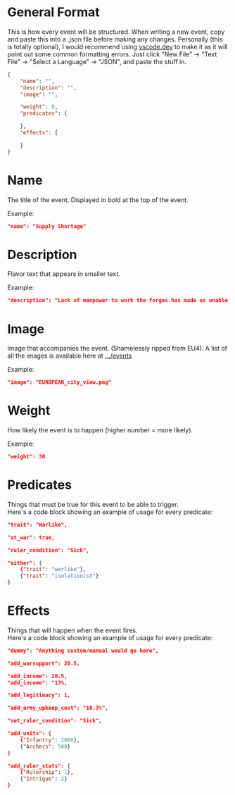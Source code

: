 <h1>General Format</h1>

<p>This is how every event will be structured. When writing a new event, copy and paste this into a .json file before making any changes. Personally (this is totally optional), I would recommend using <a href="https://vscode.dev">vscode.dev</a> to make it as it will point out some common formatting errors. Just click "New File" -> "Text File" -> "Select a Language" -> "JSON", and paste the stuff in. </p>

```json
{
    "name": "",
    "description": "",
    "image": "",

    "weight": 0,
    "predicates": {

    },
    "effects": {

    }
}
```

<h1>Name</h1>
<p>The title of the event. Displayed in bold at the top of the event.</p>

Example:
```json
"name": "Supply Shortage"
```

<h1>Description</h1>
<p>Flavor text that appears in smaller text.</p>

Example:
```json
"description": "Lack of manpower to work the forges has made us unable to create enough supplies to fully equip our armies!"
```

<h1>Image</h1>
<p>Image that accompanies the event. (Shamelessly ripped from EU4). A list of all the images is available here at <a href="/events">.../events</a></p>

Example:
```json
"image": "EUROPEAN_city_view.png"
```

<h1>Weight</h1>
<p>How likely the event is to happen (higher number = more likely).</p>

Example:
```json
"weight": 30
```

<h1>Predicates</h1>
<p>Things that must be true for this event to be able to trigger.<br>Here's a code block showing an example of usage for every predicate:</p>

```json
"trait": "Warlike",

"at_war": true,

"ruler_condition": "Sick",

"either": {
    {"trait": "warlike"},
    {"trait": "isolationist"}
}
```

<h1>Effects</h1>
<p>Things that will happen when the event fires. <br>Here's a code block showing an example of usage for every predicate:</p>

```json
"dummy": "Anything custom/manual would go here",

"add_warsupport": 20.5,

"add_income": 20.5,
"add_income": "13%,

"add_legitimacy": 1,

"add_army_upkeep_cost": "10.3%",

"set_ruler_condition": "Sick",

"add_units": {
    {"Infantry": 2000},
    {"Archers": 500}
}

"add_ruler_stats": {
    {"Rulership": 1},
    {"Intrigue": 2}
}
```
